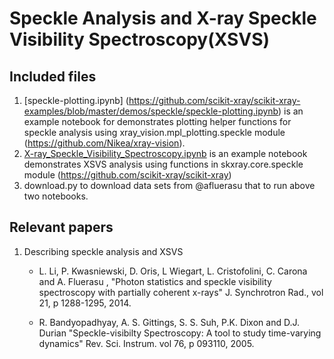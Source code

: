 
Speckle Analysis and X-ray Speckle Visibility Spectroscopy(XSVS)
===============================================================

Included files
--------------
1. [speckle-plotting.ipynb] (https://github.com/scikit-xray/scikit-xray-examples/blob/master/demos/speckle/speckle-plotting.ipynb)
    is an example notebook for demonstrates plotting helper functions for speckle analysis using xray_vision.mpl_plotting.speckle module
    (https://github.com/Nikea/xray-vision).
1. [X-ray_Speckle_Visibility_Spectroscopy.ipynb](https://github.com/scikit-xray/scikit-xray-examples/blob/master/demos/speckle/X-ray_Speckle_Visibility_Spectroscopy.ipynb)
    is an example notebook demonstrates XSVS analysis using functions in skxray.core.speckle module (https://github.com/scikit-xray/scikit-xray)
1. download.py to download data sets from @afluerasu that to run above two notebooks.

Relevant papers
---------------
1. Describing speckle analysis and XSVS
   - L. Li, P. Kwasniewski, D. Oris, L Wiegart, L. Cristofolini,
     C. Carona and A. Fluerasu , "Photon statistics and speckle visibility
     spectroscopy with partially coherent x-rays" J. Synchrotron Rad.,
     vol 21, p 1288-1295, 2014.

   - R. Bandyopadhyay, A. S. Gittings, S. S. Suh, P.K. Dixon and
     D.J. Durian "Speckle-visibilty Spectroscopy: A tool to study
     time-varying dynamics" Rev. Sci. Instrum. vol 76, p  093110, 2005.


